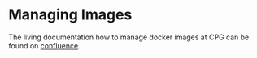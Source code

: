 # Managing Images

The living documentation how to manage docker images at CPG can be found on [confluence](https://cpg-populationanalysis.atlassian.net/wiki/x/HYCuEg).
